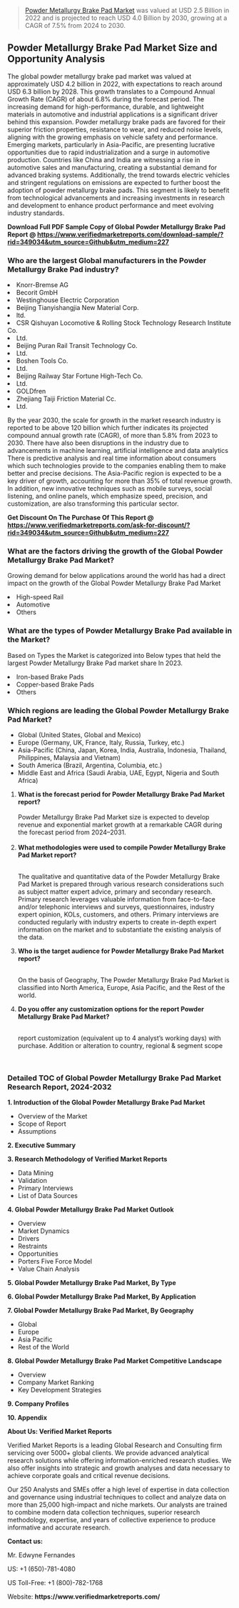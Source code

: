 <blockquote><p><p><a href="https://www.verifiedmarketreports.com/download-sample/?rid=349034&utm_source=Github&utm_medium=227" target="_blank">Powder Metallurgy Brake Pad Market</a> was valued at USD 2.5 Billion in 2022 and is projected to reach USD 4.0 Billion by 2030, growing at a CAGR of 7.5% from 2024 to 2030.</p></blockquote><p><h2>Powder Metallurgy Brake Pad Market Size and Opportunity Analysis</h2> The global powder metallurgy brake pad market was valued at approximately USD 4.2 billion in 2022, with expectations to reach around USD 6.3 billion by 2028. This growth translates to a Compound Annual Growth Rate (CAGR) of about 6.8% during the forecast period. The increasing demand for high-performance, durable, and lightweight materials in automotive and industrial applications is a significant driver behind this expansion. Powder metallurgy brake pads are favored for their superior friction properties, resistance to wear, and reduced noise levels, aligning with the growing emphasis on vehicle safety and performance. Emerging markets, particularly in Asia-Pacific, are presenting lucrative opportunities due to rapid industrialization and a surge in automotive production. Countries like China and India are witnessing a rise in automotive sales and manufacturing, creating a substantial demand for advanced braking systems. Additionally, the trend towards electric vehicles and stringent regulations on emissions are expected to further boost the adoption of powder metallurgy brake pads. This segment is likely to benefit from technological advancements and increasing investments in research and development to enhance product performance and meet evolving industry standards. </p><p class=""><strong>Download Full PDF Sample Copy of Global Powder Metallurgy Brake Pad Report @ <a href="https://www.verifiedmarketreports.com/download-sample/?rid=349034&amp;utm_source=Github&amp;utm_medium=227" target="_blank">https://www.verifiedmarketreports.com/download-sample/?rid=349034&amp;utm_source=Github&amp;utm_medium=227</a></strong></p><h3 id="" class="">Who are the largest Global manufacturers in the Powder Metallurgy Brake Pad industry?</h3><p><li>Knorr-Bremse AG</li><li> Becorit GmbH</li><li> Westinghouse Electric Corporation</li><li> Beijing Tianyishangjia New Material Corp.</li><li>ltd.</li><li> CSR Qishuyan Locomotive & Rolling Stock Technology Research Institute Co.</li><li> Ltd.</li><li> Beijing Puran Rail Transit Technology Co.</li><li> Ltd.</li><li> Boshen Tools Co.</li><li> Ltd.</li><li> Beijing Railway Star Fortune High-Tech Co.</li><li>Ltd.</li><li> GOLDfren</li><li> Zhejiang Taiji Friction Material Cc.</li><li>Ltd.</li></p><div class=""><div class="" dir="" data-message-author-role="" data-message-id="" data-message-model-slug=""><div class=""><div class=""><div class=""><div class="" dir="" data-message-author-role="" data-message-id="" data-message-model-slug=""><div class=""><div class=""><p>By the year 2030, the scale for growth in the market research industry is reported to be above 120 billion which further indicates its projected compound annual growth rate (CAGR), of more than 5.8% from 2023 to 2030. There have also been disruptions in the industry due to advancements in machine learning, artificial intelligence and data analytics There is predictive analysis and real time information about consumers which such technologies provide to the companies enabling them to make better and precise decisions. The Asia-Pacific region is expected to be a key driver of growth, accounting for more than 35% of total revenue growth. In addition, new innovative techniques such as mobile surveys, social listening, and online panels, which emphasize speed, precision, and customization, are also transforming this particular sector.</p><p><strong>Get Discount On The Purchase Of This Report @&nbsp; <a href="https://www.verifiedmarketreports.com/ask-for-discount/?rid=349034&amp;utm_source=Github&amp;utm_medium=227" target="_blank">https://www.verifiedmarketreports.com/ask-for-discount/?rid=349034&amp;utm_source=Github&amp;utm_medium=227</a></strong></p></div></div></div></div></div></div></div></div><h3 id="" class="">What are the factors driving the growth of the Global Powder Metallurgy Brake Pad Market?</h3><p id="" class="">Growing demand for below applications around the world has had a direct impact on the growth of the Global Powder Metallurgy Brake Pad Market</p><p id="" class=""><li>High-speed Rail</li><li> Automotive</li><li> Others</li></p><h3 id="" class="">What are the types of Powder Metallurgy Brake Pad available in the Market?</h3><p id="" class="">Based on Types the Market is categorized into Below types that held the largest Powder Metallurgy Brake Pad market share In 2023.</p><p id="" class=""><li>Iron-based Brake Pads</li><li> Copper-based Brake Pads</li><li> Others</li></p><h3 id="" class="">Which regions are leading the Global Powder Metallurgy Brake Pad Market?</h3><ul><li>Global (United States, Global and Mexico)</li><li>Europe (Germany, UK, France, Italy, Russia, Turkey, etc.)</li><li>Asia-Pacific (China, Japan, Korea, India, Australia, Indonesia, Thailand, Philippines, Malaysia and Vietnam)</li><li>South America (Brazil, Argentina, Columbia, etc.)</li><li>Middle East and Africa (Saudi Arabia, UAE, Egypt, Nigeria and South Africa)</li></ul><p><ol><li><strong>What is the forecast period for Powder Metallurgy Brake Pad Market report?<br /></strong><br /><span data-sheets-root="1" data-sheets-value="{&quot;1&quot;:2,&quot;2&quot;:&quot;XXXX size is expected to develop revenue and exponential market growth at a remarkable CAGR during the forecast period from 2024&ndash;2030.&quot;}" data-sheets-userformat="{&quot;2&quot;:12674,&quot;4&quot;:{&quot;1&quot;:2,&quot;2&quot;:16776960},&quot;10&quot;:2,&quot;11&quot;:0,&quot;15&quot;:&quot;Arial&quot;,&quot;16&quot;:12}">Powder Metallurgy Brake Pad Market size is expected to develop revenue and exponential market growth at a remarkable CAGR during the forecast period from 2024&ndash;2031.</span><br /><br /></li><li><strong>What methodologies were used to compile Powder Metallurgy Brake Pad Market report?<br /><br /></strong><p>The qualitative and quantitative data of the&nbsp;Powder Metallurgy Brake Pad Market is prepared through various research considerations such as subject matter expert advice, primary and secondary research. Primary research leverages valuable information from face-to-face and/or telephonic interviews and surveys, questionnaires, industry expert opinion, KOLs, customers, and others. Primary interviews are conducted regularly with industry experts to create in-depth expert information on the market and to substantiate the existing analysis of the data.&nbsp;</p></li><li><strong>Who is the target audience for Powder Metallurgy Brake Pad Market report?<br /><br /></strong><p>On the basis of Geography, The&nbsp;Powder Metallurgy Brake Pad Market is classified into North America, Europe, Asia Pacific, and the Rest of the world.</p></li><li><strong>Do you offer any customization options for the report Powder Metallurgy Brake Pad Market?<br /><br /></strong><p>report customization (equivalent up to 4 analyst&rsquo;s working days) with purchase. Addition or alteration to country, regional &amp; segment scope</p><p>&nbsp;</p></li></ol></p><h3 id="" class="">Detailed TOC of Global Powder Metallurgy Brake Pad Market Research Report, 2024-2032</h3><p id="" class=""><strong>1. Introduction of the Global Powder Metallurgy Brake Pad Market</strong></p><ul><li>Overview of the Market</li><li>Scope of Report</li><li>Assumptions</li></ul><p id="" class=""><strong>2. Executive Summary</strong></p><p id="" class=""><strong>3. Research Methodology of&nbsp;Verified Market Reports</strong></p><ul><li>Data Mining</li><li>Validation</li><li>Primary Interviews</li><li>List of Data Sources</li></ul><p id="" class=""><strong>4. Global Powder Metallurgy Brake Pad Market Outlook</strong></p><ul><li>Overview</li><li>Market Dynamics</li><li>Drivers</li><li>Restraints</li><li>Opportunities</li><li>Porters Five Force Model</li><li>Value Chain Analysis</li></ul><p id="" class=""><strong>5. Global Powder Metallurgy Brake Pad Market, By&nbsp;Type</strong></p><p id="" class=""><strong>6. Global Powder Metallurgy Brake Pad Market, By Application</strong></p><p id="" class=""><strong>7. Global Powder Metallurgy Brake Pad Market, By Geography</strong></p><ul><li>Global</li><li>Europe</li><li>Asia Pacific</li><li>Rest of the World</li></ul><p id="" class=""><strong>8. Global Powder Metallurgy Brake Pad Market Competitive Landscape</strong></p><ul><li>Overview</li><li>Company Market Ranking</li><li>Key Development Strategies</li></ul><p id="" class=""><strong>9. Company Profiles</strong></p><p id="" class=""><strong>10. Appendix</strong></p><p id="" class=""><strong>About Us: Verified Market Reports</strong></p><p id="" class="">Verified Market Reports is a leading Global Research and Consulting firm servicing over 5000+ global clients. We provide advanced analytical research solutions while offering information-enriched research studies. We also offer insights into strategic and growth analyses and data necessary to achieve corporate goals and critical revenue decisions.</p><p id="" class="">Our 250 Analysts and SMEs offer a high level of expertise in data collection and governance using industrial techniques to collect and analyze data on more than 25,000 high-impact and niche markets. Our analysts are trained to combine modern data collection techniques, superior research methodology, expertise, and years of collective experience to produce informative and accurate research.</p><p id="" class=""><strong>Contact us:</strong></p><p id="" class="">Mr. Edwyne Fernandes</p><p id="" class="">US: +1 (650)-781-4080</p><p id="" class="">US Toll-Free: +1 (800)-782-1768</p><p id="" class="">Website: <a target="" data-test-app-aware-link=""><strong>https://www.verifiedmarketreports.com/</strong></a></p>
